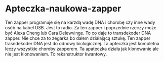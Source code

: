 # Apteczka-naukowa-zapper
Ten zapper programuje się na karzdą wadę DNA i chorobę czy inne wady osób na kabel USB. Jest to radio. 
Za ten zapper i poprzednie rzeczy może być Alexa Cheng lub Cara Delewvinge. 
To co daje to transdekoder DNA zapper.
Nie chce za to zegarka bo dałem działającą sztukę. 
Ten zapper trasndekoder DNA jest do odnowy biologicznej. 
Ta apteczka jest kompletna leczy wszystkie choroby zapperem. 
Ta apateczka działa jak klonowanie ale nie jest klonowaniem. To reksnstruktor kwantowy. 
